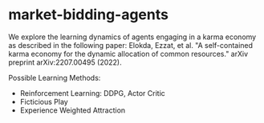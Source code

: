 # market-bidding-agents


We explore the learning dynamics of agents engaging in a karma economy as described in the following paper:
Elokda, Ezzat, et al. "A self-contained karma economy for the dynamic allocation of common resources." arXiv preprint arXiv:2207.00495 (2022).

Possible Learning Methods:
- Reinforcement Learning: DDPG, Actor Critic
- Ficticious Play
- Experience Weighted Attraction
